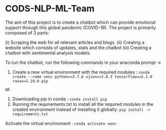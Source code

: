 # CODS-NLP-ML-Team
The aim of this project is to create a chatbot which can provide emotional support through this global pandemic (COVID-19). The project
is primarily composed of 3 parts:

(i)   Scraping the web for all relevant articles and blogs.
(ii)  Creating a website which consists of updates, stats and the chatbot
(iii) Creating a chatbot with sentimental analysis models.
 
To run the chatbot, run the following commands in your anaconda prompt ->
  1. Create a new virtual environment with the required modules :
    `conda create --name venv python==3.7.6 ujson==2.0.3 tensorflow==2.1.0 rasa==1.10.0 pip`
    
    OR
    
  1. Downloading pip in conda :
    `conda install pip`
  2. Running the requirements.txt to install all the required modules in the created environment instead of installing it      globally:
      `pip install -r requirements.txt`
      
Activate the virtual envirnoment :
  `conda activate venv`
